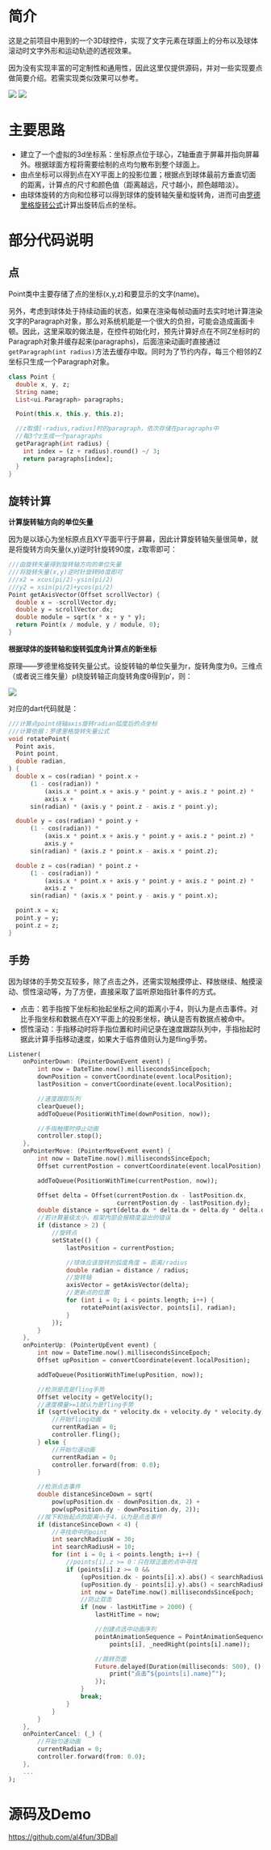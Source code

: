 # 简介

这是之前项目中用到的一个3D球控件，实现了文字元素在球面上的分布以及球体滚动时文字外形和运动轨迹的透视效果。

因为没有实现丰富的可定制性和通用性，因此这里仅提供源码，并对一些实现要点做简要介绍。若需实现类似效果可以参考。

![](1.png) ![](2.gif)

# 主要思路

- 建立了一个虚拟的3d坐标系：坐标原点位于球心，Z轴垂直于屏幕并指向屏幕外。根据球面方程将需要绘制的点均匀散布到整个球面上。
- 由点坐标可以得到点在XY平面上的投影位置；根据点到球体最前方垂直切面的距离，计算点的尺寸和颜色值（距离越远，尺寸越小，颜色越暗淡）。
- 由球体旋转的方向和位移可以得到球体的旋转轴矢量和旋转角，进而可由[罗德里格旋转公式](https://baike.baidu.com/item/%E7%BD%97%E5%BE%B7%E9%87%8C%E6%A0%BC%E6%97%8B%E8%BD%AC%E5%85%AC%E5%BC%8F)计算出旋转后点的坐标。

# 部分代码说明

## 点

Point类中主要存储了点的坐标(x,y,z)和要显示的文字(name)。

另外，考虑到球体处于持续动画的状态，如果在渲染每帧动画时去实时地计算渲染文字的Paragraph对象，那么对系统机能是一个很大的负担，可能会造成画面卡顿。因此，这里采取的做法是，在控件初始化时，预先计算好点在不同Z坐标时的Paragraph对象并缓存起来(paragraphs)，后面渲染动画时直接通过`getParagraph(int radius)`方法去缓存中取。同时为了节约内存，每三个相邻的Z坐标只生成一个Paragraph对象。

```dart
class Point {
  double x, y, z;
  String name;
  List<ui.Paragraph> paragraphs;

  Point(this.x, this.y, this.z);

  //z取值[-radius,radius]时的paragraph，依次存储在paragraphs中
  //每3个z生成一个paragraphs
  getParagraph(int radius) {
    int index = (z + radius).round() ~/ 3;
    return paragraphs[index];
  }
}
```

## 旋转计算

**计算旋转轴方向的单位矢量**

因为是以球心为坐标原点且XY平面平行于屏幕，因此计算旋转轴矢量很简单，就是将旋转方向矢量(x,y)逆时针旋转90度，z取零即可：

```dart
///由旋转矢量得到旋转轴方向的单位矢量
///将旋转矢量(x,y)逆时针旋转90度即可
///x2 = xcos(pi/2)-ysin(pi/2)
///y2 = xsin(pi/2)+ycos(pi/2)
Point getAxisVector(Offset scrollVector) {
  double x = -scrollVector.dy;
  double y = scrollVector.dx;
  double module = sqrt(x * x + y * y);
  return Point(x / module, y / module, 0);
}
```

**根据球体的旋转轴和旋转弧度角计算点的新坐标**

原理——罗德里格旋转矢量公式。设旋转轴的单位矢量为r，旋转角度为θ。三维点（或者说三维矢量）p绕旋转轴正向旋转角度θ得到p′，则：

![](3.png)

对应的dart代码就是：

```dart
///计算点point绕轴axis旋转radian弧度后的点坐标
///计算依据：罗德里格旋转矢量公式
void rotatePoint(
  Point axis,
  Point point,
  double radian,
) {
  double x = cos(radian) * point.x +
      (1 - cos(radian)) *
          (axis.x * point.x + axis.y * point.y + axis.z * point.z) *
          axis.x +
      sin(radian) * (axis.y * point.z - axis.z * point.y);

  double y = cos(radian) * point.y +
      (1 - cos(radian)) *
          (axis.x * point.x + axis.y * point.y + axis.z * point.z) *
          axis.y +
      sin(radian) * (axis.z * point.x - axis.x * point.z);

  double z = cos(radian) * point.z +
      (1 - cos(radian)) *
          (axis.x * point.x + axis.y * point.y + axis.z * point.z) *
          axis.z +
      sin(radian) * (axis.x * point.y - axis.y * point.x);

  point.x = x;
  point.y = y;
  point.z = z;
}
```

## 手势

因为球体的手势交互较多，除了点击之外，还需实现触摸停止、释放继续、触摸滚动、惯性滚动等，为了方便，直接采取了监听原始指针事件的方式。

- 点击：若手指按下坐标和抬起坐标之间的距离小于4，则认为是点击事件。对比手指坐标和数据点在XY平面上的投影坐标，确认是否有数据点被命中。
- 惯性滚动：手指移动时将手指位置和时间记录在速度跟踪队列中，手指抬起时据此计算手指移动速度，如果大于临界值则认为是fling手势。

```dart
Listener(
    onPointerDown: (PointerDownEvent event) {
        int now = DateTime.now().millisecondsSinceEpoch;
        downPosition = convertCoordinate(event.localPosition);
        lastPosition = convertCoordinate(event.localPosition);

        //速度跟踪队列
        clearQueue();
        addToQueue(PositionWithTime(downPosition, now));

        //手指触摸时停止动画
        controller.stop();
    },
    onPointerMove: (PointerMoveEvent event) {
        int now = DateTime.now().millisecondsSinceEpoch;
        Offset currentPostion = convertCoordinate(event.localPosition);

        addToQueue(PositionWithTime(currentPostion, now));

        Offset delta = Offset(currentPostion.dx - lastPosition.dx,
                              currentPostion.dy - lastPosition.dy);
        double distance = sqrt(delta.dx * delta.dx + delta.dy * delta.dy);
        //若计算量级太小，框架内部会报精度溢出的错误
        if (distance > 2) {
            //旋转点
            setState(() {
                lastPosition = currentPostion;

                //球体应该旋转的弧度角度 = 距离/radius
                double radian = distance / radius;
                //旋转轴
                axisVector = getAxisVector(delta);
                //更新点的位置
                for (int i = 0; i < points.length; i++) {
                    rotatePoint(axisVector, points[i], radian);
                }
            });
        }
    },
    onPointerUp: (PointerUpEvent event) {
        int now = DateTime.now().millisecondsSinceEpoch;
        Offset upPosition = convertCoordinate(event.localPosition);

        addToQueue(PositionWithTime(upPosition, now));

        //检测是否是fling手势
        Offset velocity = getVelocity();
        //速度模量>=1就认为是fling手势
        if (sqrt(velocity.dx * velocity.dx + velocity.dy * velocity.dy) >= 1) {
            //开始fling动画
            currentRadian = 0;
            controller.fling();
        } else {
            //开始匀速动画
            currentRadian = 0;
            controller.forward(from: 0.0);
        }

        //检测点击事件
        double distanceSinceDown = sqrt(
            pow(upPosition.dx - downPosition.dx, 2) +
            pow(upPosition.dy - downPosition.dy, 2));
        //按下和抬起点的距离小于4，认为是点击事件
        if (distanceSinceDown < 4) {
            //寻找命中的point
            int searchRadiusW = 30;
            int searchRadiusH = 10;
            for (int i = 0; i < points.length; i++) {
                //points[i].z >= 0：只在球正面的点中寻找
                if (points[i].z >= 0 &&
                    (upPosition.dx - points[i].x).abs() < searchRadiusW &&
                    (upPosition.dy - points[i].y).abs() < searchRadiusH) {
                    int now = DateTime.now().millisecondsSinceEpoch;
                    //防止双击
                    if (now - lastHitTime > 2000) {
                        lastHitTime = now;

                        //创建点选中动画序列
                        pointAnimationSequence = PointAnimationSequence(
                            points[i], _needHight(points[i].name));

                        //跳转页面
                        Future.delayed(Duration(milliseconds: 500), () {
                            print("点击“${points[i].name}”");
                        });
                    }
                    break;
                }
            }
        }
    },
    onPointerCancel: (_) {
        //开始匀速动画
        currentRadian = 0;
        controller.forward(from: 0.0);
    },
    ...
);
```

# 源码及Demo

https://github.com/al4fun/3DBall